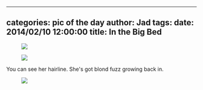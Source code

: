 
---
categories: pic of the day
author: Jad
tags: 
date: 2014/02/10 12:00:00
title: In the Big Bed 
---

<figure>
<img src="/img/2014/02/10/img_1823_medium.jpg" />
<figcaption></figcaption>
</figure>

<figure>
<img src="/img/2014/02/10/img_1859_medium.jpg" />
<figcaption></figcaption>
</figure>

You can see her hairline.  She's got blond fuzz growing back in.
<figure>
<img src="/img/2014/02/10/img_7021_medium.jpg" />
<figcaption></figcaption>
</figure>
